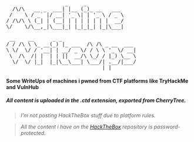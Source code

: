 <pre>
                   _     _                
  /\/\   __ _  ___| |__ (_)_ __   ___     
 /    \ / _` |/ __| '_ \| | '_ \ / _ \    
/ /\/\ \ (_| | (__| | | | | | | |  __/    
\/    \/\__,_|\___|_| |_|_|_| |_|\___|    
                                          
 __    __      _ _                        
/ / /\ \ \_ __(_) |_ ___  /\ /\ _ __  ___ 
\ \/  \/ / '__| | __/ _ \/ / \ \ '_ \/ __|
 \  /\  /| |  | | ||  __/\ \_/ / |_) \__ \
  \/  \/ |_|  |_|\__\___| \___/| .__/|___/
                               |_|        
</pre>

#### Some WriteUps of machines i pwned from CTF platforms like TryHackMe and VulnHub

##### All content is uploaded in the .ctd extension, exported from CherryTree.

> <i>  I'm not posting HackTheBox stuff due to platform rules. 

> All the content i have on the [HackTheBox](https://github.com/Xcatolin/HackTheBox) repository is password-protected.</i>
